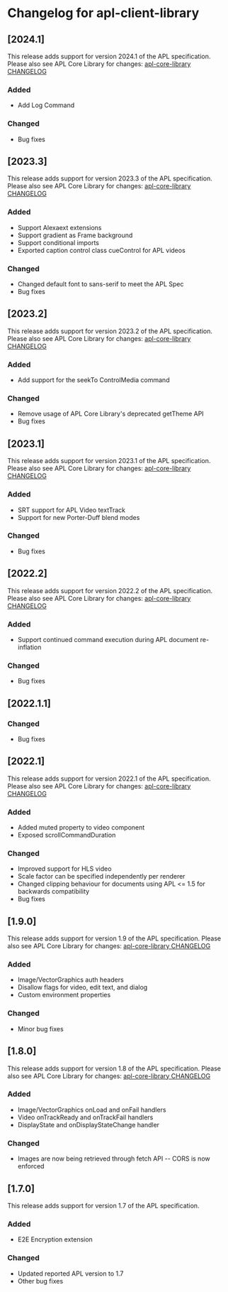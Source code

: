 # Changelog for apl-client-library

## [2024.1]
This release adds support for version 2024.1 of the APL specification. Please also see APL Core Library for changes: [apl-core-library CHANGELOG](https://github.com/alexa/apl-core-library/blob/master/CHANGELOG.md)

### Added
- Add Log Command

### Changed

- Bug fixes

## [2023.3]
This release adds support for version 2023.3 of the APL specification. Please also see APL Core Library for changes: [apl-core-library CHANGELOG](https://github.com/alexa/apl-core-library/blob/master/CHANGELOG.md)

### Added
- Support Alexaext extensions
- Support gradient as Frame background
- Support conditional imports
- Exported caption control class cueControl for APL videos

### Changed

- Changed default font to sans-serif to meet the APL Spec
- Bug fixes

## [2023.2]
This release adds support for version 2023.2 of the APL specification. Please also see APL Core Library for changes: [apl-core-library CHANGELOG](https://github.com/alexa/apl-core-library/blob/master/CHANGELOG.md)

### Added
- Add support for the seekTo ControlMedia command

### Changed
- Remove usage of APL Core Library's deprecated getTheme API
- Bug fixes

## [2023.1]
This release adds support for version 2023.1 of the APL specification. Please also see APL Core Library for changes: [apl-core-library CHANGELOG](https://github.com/alexa/apl-core-library/blob/master/CHANGELOG.md)

### Added
- SRT support for APL Video textTrack
- Support for new Porter-Duff blend modes

### Changed
- Bug fixes

## [2022.2]
This release adds support for version 2022.2 of the APL specification. Please also see APL Core Library for changes: [apl-core-library CHANGELOG](https://github.com/alexa/apl-core-library/blob/master/CHANGELOG.md)

### Added
- Support continued command execution during APL document re-inflation

### Changed
- Bug fixes

## [2022.1.1]

### Changed

- Bug fixes

## [2022.1]

This release adds support for version 2022.1 of the APL specification.
Please also see APL Core Library for changes: [apl-core-library
CHANGELOG](https://github.com/alexa/apl-core-library/blob/master/CHANGELOG.md)

### Added

- Added muted property to video component
- Exposed scrollCommandDuration

### Changed

- Improved support for HLS video
- Scale factor can be specified independently per renderer
- Changed clipping behaviour for documents using APL <= 1.5 for backwards compatibility
- Bug fixes

## [1.9.0]

This release adds support for version 1.9 of the APL specification. Please also see APL Core Library for changes: [apl-core-library CHANGELOG](https://github.com/alexa/apl-core-library/blob/master/CHANGELOG.md)

### Added

- Image/VectorGraphics auth headers
- Disallow flags for video, edit text, and dialog
- Custom environment properties

### Changed

- Minor bug fixes

## [1.8.0]

This release adds support for version 1.8 of the APL specification. Please also see APL Core Library for changes: [apl-core-library CHANGELOG](https://github.com/alexa/apl-core-library/blob/master/CHANGELOG.md)

### Added

- Image/VectorGraphics onLoad and onFail handlers
- Video onTrackReady and onTrackFail handlers
- DisplayState and onDisplayStateChange handler

### Changed

- Images are now being retrieved through fetch API -- CORS is now enforced

## [1.7.0]

This release adds support for version 1.7 of the APL specification.

### Added

- E2E Encryption extension

### Changed

- Updated reported APL version to 1.7
- Other bug fixes

